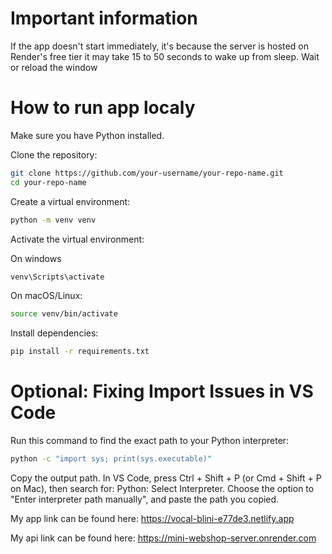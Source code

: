 # Important information

If the app doesn't start immediately, it's because the server is hosted on Render's free tier it may take 15 to 50 seconds to wake up from sleep. Wait or reload the window

# How to run app localy
Make sure you have Python installed.

Clone the repository:

```bash
git clone https://github.com/your-username/your-repo-name.git
cd your-repo-name
```

Create a virtual environment:

```bash
python -m venv venv
```

Activate the virtual environment:

On windows

```bash
venv\Scripts\activate
```
On macOS/Linux:

```bash
source venv/bin/activate
```

Install dependencies:

```bash
pip install -r requirements.txt
```

# Optional: Fixing Import Issues in VS Code

Run this command to find the exact path to your Python interpreter:

```bash
python -c "import sys; print(sys.executable)"
```

Copy the output path. In VS Code, press Ctrl + Shift + P (or Cmd + Shift + P on Mac), then search for: Python: Select Interpreter. Choose the option to "Enter interpreter path manually", and paste the path you copied.


My app link can be found here: https://vocal-blini-e77de3.netlify.app

My api link can be found here: https://mini-webshop-server.onrender.com





